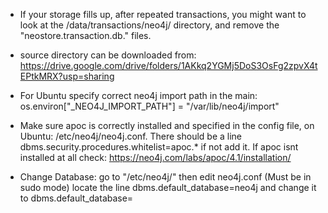 
* If your storage fills up, after repeated transactions, you might want to look at the <NEO4J-HOME>/data/transactions/neo4j/ directory, and remove the "neostore.transaction.db." files.

* source directory can be downloaded from: https://drive.google.com/drive/folders/1AKkq2YGMj5DoS3OsFg2zpvX4tEPtkMRX?usp=sharing
* For Ubuntu specify correct neo4j import path in the main: os.environ["_NEO4J_IMPORT_PATH"] = "/var/lib/neo4j/import"
* Make sure apoc is correctly installed and specified in the config file, on Ubuntu: /etc/neo4j/neo4j.conf. There should be a line dbms.security.procedures.whitelist=apoc.* if not add it. If apoc isnt installed at all check: https://neo4j.com/labs/apoc/4.1/installation/
* Change Database: go to "/etc/neo4j/" then edit neo4j.conf (Must be in sudo mode) locate the line dbms.default_database=neo4j and change it to dbms.default_database=<name of new database> 
